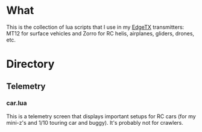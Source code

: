 # What

This is the collection of lua scripts that I use in my [EdgeTX](https://github.com/EdgeTX/edgetx) transmitters: MT12 for surface vehicles and Zorro for RC helis, airplanes, gliders, drones, etc.

# Directory

## Telemetry

### car.lua

This is a telemetry screen that displays important setups for RC cars (for my mini-z's and 1/10 touring car and buggy). It's probably not for crawlers.

